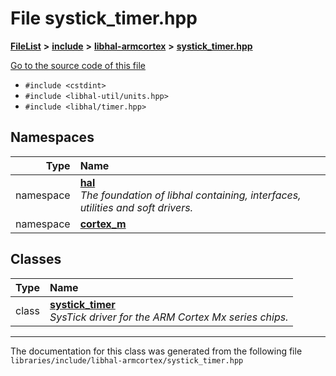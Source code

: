 

# File systick\_timer.hpp



[**FileList**](files.md) **>** [**include**](dir_cba0faac6e93618a6e2539705915bd70.md) **>** [**libhal-armcortex**](dir_b3459571a2adf19d50d3ad84e10dbc87.md) **>** [**systick\_timer.hpp**](systick__timer_8hpp.md)

[Go to the source code of this file](systick__timer_8hpp_source.md)



* `#include <cstdint>`
* `#include <libhal-util/units.hpp>`
* `#include <libhal/timer.hpp>`













## Namespaces

| Type | Name |
| ---: | :--- |
| namespace | [**hal**](namespacehal.md) <br>_The foundation of libhal containing, interfaces, utilities and soft drivers._  |
| namespace | [**cortex\_m**](namespacehal_1_1cortex__m.md) <br> |


## Classes

| Type | Name |
| ---: | :--- |
| class | [**systick\_timer**](classhal_1_1cortex__m_1_1systick__timer.md) <br>_SysTick driver for the ARM Cortex Mx series chips._  |



















































------------------------------
The documentation for this class was generated from the following file `libraries/include/libhal-armcortex/systick_timer.hpp`

